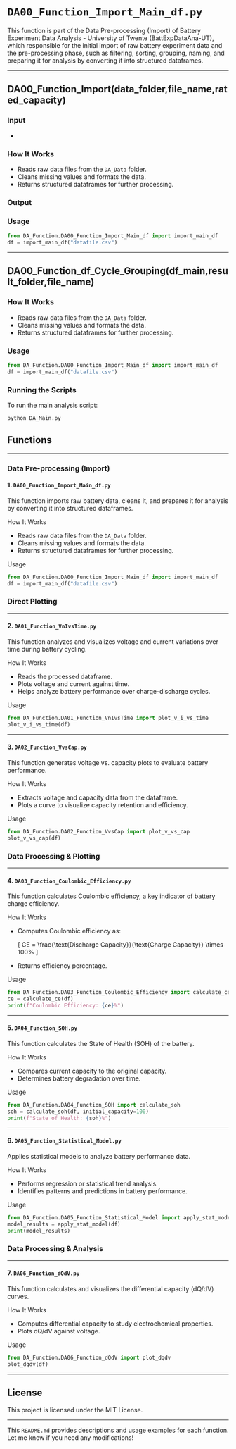 # `DA00_Function_Import_Main_df.py`

This function is part of the Data Pre-processing (Import) of Battery Experiment Data Analysis - University of Twente (BattExpDataAna-UT), which responsible for the initial import of raw battery experiment data and the pre-processing phase, such as filtering, sorting, grouping, naming, and preparing it for analysis by converting it into structured dataframes.

---
## DA00_Function_Import(data_folder,file_name,rated_capacity)
### Input
- 
### How It Works
- Reads raw data files from the `DA_Data` folder.
- Cleans missing values and formats the data.
- Returns structured dataframes for further processing.

### Output

### Usage
```python
from DA_Function.DA00_Function_Import_Main_df import import_main_df
df = import_main_df("datafile.csv")
```

---
## DA00_Function_df_Cycle_Grouping(df_main,result_folder,file_name)

### How It Works
- Reads raw data files from the `DA_Data` folder.
- Cleans missing values and formats the data.
- Returns structured dataframes for further processing.

### Usage
```python
from DA_Function.DA00_Function_Import_Main_df import import_main_df
df = import_main_df("datafile.csv")
```


### Running the Scripts
To run the main analysis script:
```bash
python DA_Main.py
```

## Functions
---
### Data Pre-processing (Import)

#### 1. `DA00_Function_Import_Main_df.py`
This function imports raw battery data, cleans it, and prepares it for analysis by converting it into structured dataframes.

How It Works
- Reads raw data files from the `DA_Data` folder.
- Cleans missing values and formats the data.
- Returns structured dataframes for further processing.

Usage
```python
from DA_Function.DA00_Function_Import_Main_df import import_main_df
df = import_main_df("datafile.csv")
```

### Direct Plotting
---

#### 2. `DA01_Function_VnIvsTime.py`
This function analyzes and visualizes voltage and current variations over time during battery cycling.

How It Works
- Reads the processed dataframe.
- Plots voltage and current against time.
- Helps analyze battery performance over charge-discharge cycles.

Usage
```python
from DA_Function.DA01_Function_VnIvsTime import plot_v_i_vs_time
plot_v_i_vs_time(df)
```

---

#### 3. `DA02_Function_VvsCap.py`
This function generates voltage vs. capacity plots to evaluate battery performance.

How It Works
- Extracts voltage and capacity data from the dataframe.
- Plots a curve to visualize capacity retention and efficiency.

Usage
```python
from DA_Function.DA02_Function_VvsCap import plot_v_vs_cap
plot_v_vs_cap(df)
```

### Data Processing & Plotting
---

#### 4. `DA03_Function_Coulombic_Efficiency.py`
This function calculates Coulombic efficiency, a key indicator of battery charge efficiency.

How It Works
- Computes Coulombic efficiency as:

  \[ CE = \frac{\text{Discharge Capacity}}{\text{Charge Capacity}} \times 100\% \]

- Returns efficiency percentage.

Usage
```python
from DA_Function.DA03_Function_Coulombic_Efficiency import calculate_ce
ce = calculate_ce(df)
print(f"Coulombic Efficiency: {ce}%")
```

---

#### 5. `DA04_Function_SOH.py`
This function calculates the State of Health (SOH) of the battery.

How It Works
- Compares current capacity to the original capacity.
- Determines battery degradation over time.

Usage
```python
from DA_Function.DA04_Function_SOH import calculate_soh
soh = calculate_soh(df, initial_capacity=100)
print(f"State of Health: {soh}%")
```

---

#### 6. `DA05_Function_Statistical_Model.py`
Applies statistical models to analyze battery performance data.

How It Works
- Performs regression or statistical trend analysis.
- Identifies patterns and predictions in battery performance.

Usage
```python
from DA_Function.DA05_Function_Statistical_Model import apply_stat_model
model_results = apply_stat_model(df)
print(model_results)
```

### Data Processing & Analysis
---

#### 7. `DA06_Function_dQdV.py`
This function calculates and visualizes the differential capacity (dQ/dV) curves.

How It Works
- Computes differential capacity to study electrochemical properties.
- Plots dQ/dV against voltage.

Usage
```python
from DA_Function.DA06_Function_dQdV import plot_dqdv
plot_dqdv(df)
```

---

## License
This project is licensed under the MIT License.

---

This `README.md` provides descriptions and usage examples for each function. Let me know if you need any modifications!

